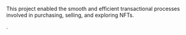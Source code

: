 This project enabled the smooth and efficient transactional processes involved in purchasing, selling, and exploring NFTs.            
   
   
.  
